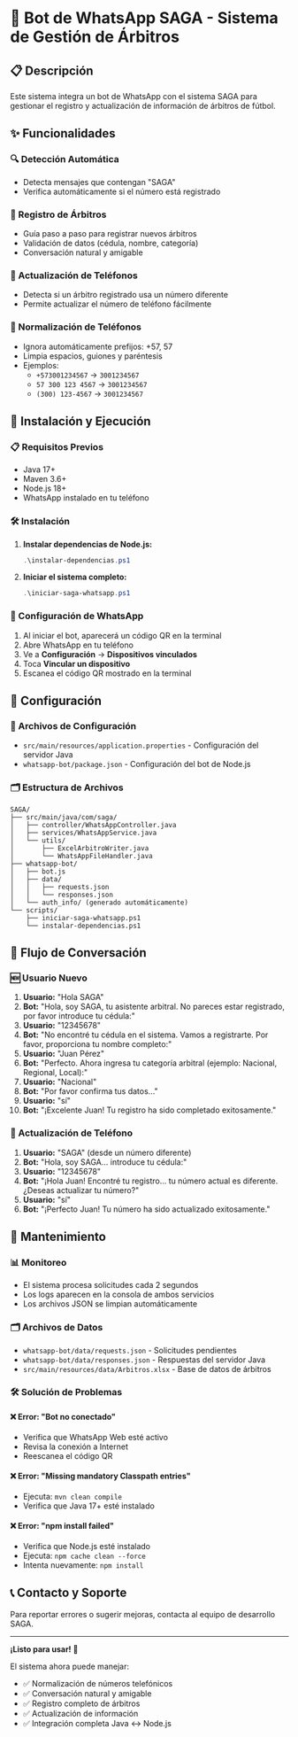 # 🤖 Bot de WhatsApp SAGA - Sistema de Gestión de Árbitros

## 📋 Descripción
Este sistema integra un bot de WhatsApp con el sistema SAGA para gestionar el registro y actualización de información de árbitros de fútbol.

## ✨ Funcionalidades

### 🔍 Detección Automática
- Detecta mensajes que contengan "SAGA"
- Verifica automáticamente si el número está registrado

### 👤 Registro de Árbitros
- Guía paso a paso para registrar nuevos árbitros
- Validación de datos (cédula, nombre, categoría)
- Conversación natural y amigable

### 🔄 Actualización de Teléfonos
- Detecta si un árbitro registrado usa un número diferente
- Permite actualizar el número de teléfono fácilmente

### 🧹 Normalización de Teléfonos
- Ignora automáticamente prefijos: +57, 57
- Limpia espacios, guiones y paréntesis
- Ejemplos:
  - `+573001234567` → `3001234567`
  - `57 300 123 4567` → `3001234567`
  - `(300) 123-4567` → `3001234567`

## 🚀 Instalación y Ejecución

### 📋 Requisitos Previos
- Java 17+
- Maven 3.6+
- Node.js 18+
- WhatsApp instalado en tu teléfono

### 🛠️ Instalación

1. **Instalar dependencias de Node.js:**
   ```powershell
   .\instalar-dependencias.ps1
   ```

2. **Iniciar el sistema completo:**
   ```powershell
   .\iniciar-saga-whatsapp.ps1
   ```

### 📱 Configuración de WhatsApp

1. Al iniciar el bot, aparecerá un código QR en la terminal
2. Abre WhatsApp en tu teléfono
3. Ve a **Configuración** → **Dispositivos vinculados**
4. Toca **Vincular un dispositivo**
5. Escanea el código QR mostrado en la terminal

## 🔧 Configuración

### 📁 Archivos de Configuración
- `src/main/resources/application.properties` - Configuración del servidor Java
- `whatsapp-bot/package.json` - Configuración del bot de Node.js

### 🗂️ Estructura de Archivos
```
SAGA/
├── src/main/java/com/saga/
│   ├── controller/WhatsAppController.java
│   ├── services/WhatsAppService.java
│   └── utils/
│       ├── ExcelArbitroWriter.java
│       └── WhatsAppFileHandler.java
├── whatsapp-bot/
│   ├── bot.js
│   ├── data/
│   │   ├── requests.json
│   │   └── responses.json
│   └── auth_info/ (generado automáticamente)
└── scripts/
    ├── iniciar-saga-whatsapp.ps1
    └── instalar-dependencias.ps1
```

## 💬 Flujo de Conversación

### 🆕 Usuario Nuevo
1. **Usuario:** "Hola SAGA"
2. **Bot:** "Hola, soy SAGA, tu asistente arbitral. No pareces estar registrado, por favor introduce tu cédula:"
3. **Usuario:** "12345678"
4. **Bot:** "No encontré tu cédula en el sistema. Vamos a registrarte. Por favor, proporciona tu nombre completo:"
5. **Usuario:** "Juan Pérez"
6. **Bot:** "Perfecto. Ahora ingresa tu categoría arbitral (ejemplo: Nacional, Regional, Local):"
7. **Usuario:** "Nacional"
8. **Bot:** "Por favor confirma tus datos..."
9. **Usuario:** "sí"
10. **Bot:** "¡Excelente Juan! Tu registro ha sido completado exitosamente."

### 🔄 Actualización de Teléfono
1. **Usuario:** "SAGA" (desde un número diferente)
2. **Bot:** "Hola, soy SAGA... introduce tu cédula:"
3. **Usuario:** "12345678"
4. **Bot:** "¡Hola Juan! Encontré tu registro... tu número actual es diferente. ¿Deseas actualizar tu número?"
5. **Usuario:** "sí"
6. **Bot:** "¡Perfecto Juan! Tu número ha sido actualizado exitosamente."

## 🔧 Mantenimiento

### 📊 Monitoreo
- El sistema procesa solicitudes cada 2 segundos
- Los logs aparecen en la consola de ambos servicios
- Los archivos JSON se limpian automáticamente

### 🗂️ Archivos de Datos
- `whatsapp-bot/data/requests.json` - Solicitudes pendientes
- `whatsapp-bot/data/responses.json` - Respuestas del servidor Java
- `src/main/resources/data/Arbitros.xlsx` - Base de datos de árbitros

### 🛠️ Solución de Problemas

#### ❌ Error: "Bot no conectado"
- Verifica que WhatsApp Web esté activo
- Revisa la conexión a Internet
- Reescanea el código QR

#### ❌ Error: "Missing mandatory Classpath entries"
- Ejecuta: `mvn clean compile`
- Verifica que Java 17+ esté instalado

#### ❌ Error: "npm install failed"
- Verifica que Node.js esté instalado
- Ejecuta: `npm cache clean --force`
- Intenta nuevamente: `npm install`

## 📞 Contacto y Soporte

Para reportar errores o sugerir mejoras, contacta al equipo de desarrollo SAGA.

---

**¡Listo para usar! 🎉**

El sistema ahora puede manejar:
- ✅ Normalización de números telefónicos
- ✅ Conversación natural y amigable
- ✅ Registro completo de árbitros
- ✅ Actualización de información
- ✅ Integración completa Java ↔ Node.js
